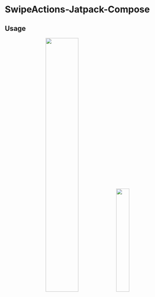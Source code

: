 # SwipeActions-Jatpack-Compose

## Usage


<p align="center">
 <img src="https://github.com/akardas16/SwipeActions/assets/28716129/274c6c51-9fd7-4952-a79f-8ccb0ec0fa68" width="45%">
<img src="https://github.com/akardas16/SwipeActions/assets/28716129/374b02e9-7880-4311-928c-b31cf99bb7f7" width="28.7%" >
</p>
